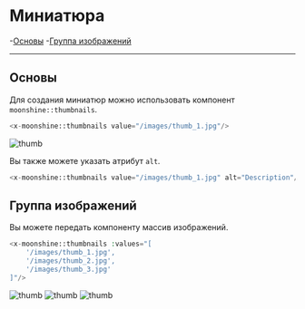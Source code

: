 # Миниатюра 

-[Основы](#basics)
-[Группа изображений](#multiple)

---

<a name="basics"></a>
## Основы
 
Для создания миниатюр можно использовать компонент `moonshine::thumbnails`.

```php
<x-moonshine::thumbnails value="/images/thumb_1.jpg"/>
```

![thumb](https://moonshine-laravel.com/images/thumb_1.jpg)

Вы также можете указать атрибут `alt`.

```php
<x-moonshine::thumbnails value="/images/thumb_1.jpg" alt="Description"/>
```

<a name="multiple"></a>
## Группа изображений

Вы можете передать компоненту массив изображений.

```php
<x-moonshine::thumbnails :values="[
    '/images/thumb_1.jpg',
    '/images/thumb_2.jpg',
    '/images/thumb_3.jpg'
]"/>
```
![thumb](https://moonshine-laravel.com/images/thumb_1.jpg)
![thumb](https://moonshine-laravel.com/images/thumb_2.jpg)
![thumb](https://moonshine-laravel.com/images/thumb_3.jpg)
